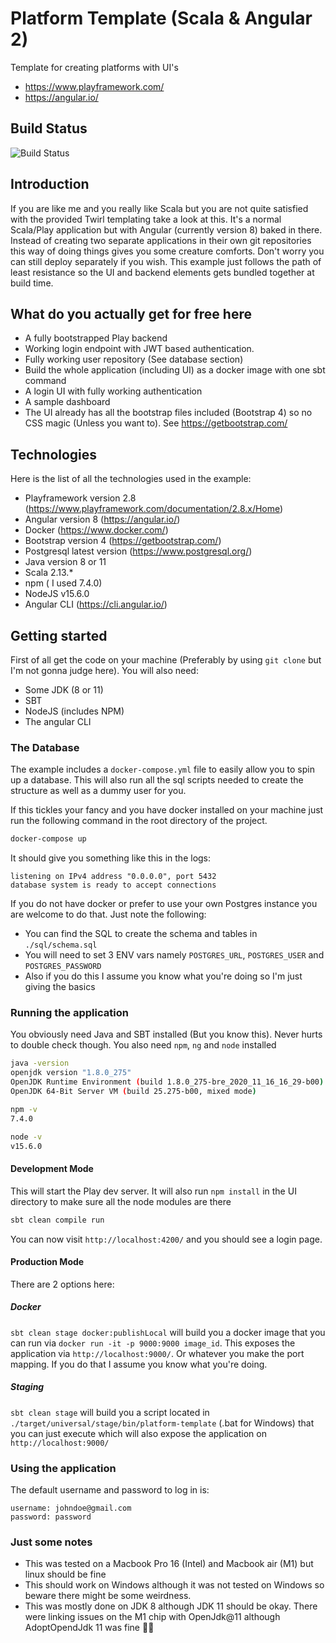 # Platform Template (Scala & Angular 2)

Template for creating platforms with UI's

* https://www.playframework.com/
* https://angular.io/

## Build Status

![Build Status](https://github.com/thiefspin/scala-angular-template/workflows/Scala%20CI/badge.svg?branch=master)

## Introduction

If you are like me and you really like Scala but you are not quite satisfied with the provided Twirl templating take a
look at this. It's a normal Scala/Play application but with Angular (currently version 8) baked in there. Instead of
creating two separate applications in their own git repositories this way of doing things gives you some creature
comforts. Don't worry you can still deploy separately if you wish. This example just follows the path of least
resistance so the UI and backend elements gets bundled together at build time.

## What do you actually get for free here

* A fully bootstrapped Play backend
* Working login endpoint with JWT based authentication.
* Fully working user repository (See database section)
* Build the whole application (including UI) as a docker image with one sbt command
* A login UI with fully working authentication
* A sample dashboard
* The UI already has all the bootstrap files included (Bootstrap 4) so no CSS magic (Unless you want to).
  See https://getbootstrap.com/

## Technologies

Here is the list of all the technologies used in the example:

* Playframework version 2.8 (https://www.playframework.com/documentation/2.8.x/Home)
* Angular version 8 (https://angular.io/)
* Docker (https://www.docker.com/)
* Bootstrap version 4 (https://getbootstrap.com/)
* Postgresql latest version (https://www.postgresql.org/)
* Java version 8 or 11
* Scala 2.13.*
* npm ( I used 7.4.0)
* NodeJS v15.6.0
* Angular CLI (https://cli.angular.io/)

## Getting started

First of all get the code on your machine (Preferably by using `git clone` but I'm not gonna judge here).
You will also need:
* Some JDK (8 or 11)
* SBT 
* NodeJS (includes NPM)
* The angular CLI

### The Database

The example includes a `docker-compose.yml` file to easily allow you to spin up a database. This will also
run all the sql scripts needed to create the structure as well as a dummy user for you.

If this tickles your fancy and you have docker installed on your machine just run the following command in the root
directory of the project.

```bash
docker-compose up
```

It should give you something like this in the logs:

```
listening on IPv4 address "0.0.0.0", port 5432
database system is ready to accept connections

```

If you do not have docker or prefer to use your own Postgres instance you are welcome to do that. Just note the
following:

* You can find the SQL to create the schema and tables in `./sql/schema.sql`
* You will need to set 3 ENV vars namely `POSTGRES_URL`, `POSTGRES_USER` and `POSTGRES_PASSWORD`
* Also if you do this I assume you know what you're doing so I'm just giving the basics

### Running the application
You obviously need Java and SBT installed (But you know this). Never hurts to double check though.
You also need `npm`, `ng` and `node` installed 

```bash
java -version
openjdk version "1.8.0_275"
OpenJDK Runtime Environment (build 1.8.0_275-bre_2020_11_16_16_29-b00)
OpenJDK 64-Bit Server VM (build 25.275-b00, mixed mode)

npm -v
7.4.0

node -v
v15.6.0
```

#### Development Mode

This will start the Play dev server. It will also run `npm install` in the UI directory to make sure all the node modules are there

```bash
sbt clean compile run
```

You can now visit `http://localhost:4200/` and you should see a login page.

#### Production Mode

There are 2 options here:

##### Docker
`sbt clean stage docker:publishLocal` will build you a docker image that you can run via `docker run -it -p 9000:9000 image_id`.
 This exposes the application via `http://localhost:9000/`. Or whatever you make the port mapping. If you do that I assume you know what you're doing.

##### Staging
`sbt clean stage` will build you a script located in `./target/universal/stage/bin/platform-template` (.bat for Windows) that you can just execute which will also expose the application on `http://localhost:9000/`

### Using the application

The default username and password to log in is:

`username: johndoe@gmail.com` \
`password: password`



### Just some notes
* This was tested on a Macbook Pro 16 (Intel) and Macbook air (M1) but linux should be fine
* This should work on Windows although it was not tested on Windows so beware there might be some weirdness.
* This was mostly done on JDK 8 although JDK 11 should be okay. There were linking issues on the M1 chip with OpenJdk@11 although AdoptOpendJdk 11 was fine :man_shrugging:


